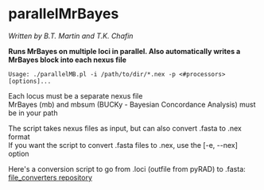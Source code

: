 # parallelMrBayes
*Written by B.T. Martin and T.K. Chafin*

**Runs MrBayes on multiple loci in parallel. Also automatically writes a MrBayes block into each nexus file**

`Usage: ./parallelMB.pl -i /path/to/dir/*.nex -p <#processors> [options]...`

Each locus must be a separate nexus file  
MrBayes (mb) and mbsum (BUCKy - Bayesian Concordance Analysis) must be in your path  

The script takes nexus files as input, but can also convert .fasta to .nex format  
If you want the script to convert .fasta files to .nex, use the [-e, --nex] option  

Here's a conversion script to go from .loci (outfile from pyRAD) to .fasta: [file_converters repository](https://github.com/btmartin721/file_converters/loci2fasta.py)  

